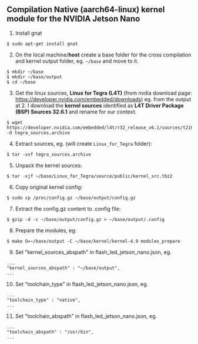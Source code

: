 ## Compilation Native (aarch64-linux) kernel module for the NVIDIA Jetson Nano

1. Install gnat   
```
$ sudo apt-get install gnat
```

2. On the local machine/**host** create a base folder for the cross compilation and kernel output folder, eg. `~/base` and move to it.     
```
$ mkdir ~/base
$ mkdir ~/base/output
$ cd ~/base
```

3. Get the linux sources, **Linux for Tegra (L4T)** (from nvdia download page: https://developer.nvidia.com/embedded/downloads)
eg. from the output at 2. I download the **kernel sources** identified as **L4T Driver Package (BSP) Sources 32.6.1** and rename for our context.     
```
$ wget https://developer.nvidia.com/embedded/l4t/r32_release_v6.1/sources/t210/public_sources.tbz2 -O tegra_sources.archive
```

4. Extract sources, eg. (will create `Linux_for_Tegra` folder):       
```
$ tar -xvf tegra_sources.archive
```

5. Unpack the kernel sources:       
```
$ tar -xjf ~/base/Linux_for_Tegra/source/public/kernel_src.tbz2
```

6. Copy original kernel config:    
```
$ sudo cp /proc/config.gz ~/base/output/config.gz
```

7. Extract the config.gz content to .config file:    
```
$ gzip -d -c ~/base/output/config.gz > ~/base/output/.config
```

8. Prepare the modules, eg:    
```
$ make O=~/base/output -C ~/base/kernel/kernel-4.9 modules_prepare
```

9. Set "kernel_sources_abspath" in flash_led_jetson_nano.json, eg.
```
...
"kernel_sources_abspath" : "~/base/output",
...
```

10. Set "toolchain_type" in flash_led_jetson_nano.json, eg.
```
...
"toolchain_type" : "native",
...
```

11. Set "toolchain_abspath" in flash_led_jetson_nano.json, eg.
```
...
"toolchain_abspath" : "/usr/bin",
...
```

